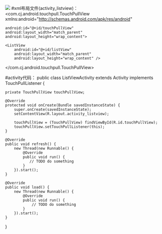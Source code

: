 ![](http://a4.qpic.cn/psb?/V10dK3v20JUav3/MJ09fEulJQ6q.SAnaNFctFCQSjXbOGIXBQDxDkMTjPo!/b/dG8BAAAAAAAA&ek=1&kp=1&pt=0&bo=4AFWA.ABVgMCCCw!&sce=0-12-12&rf=0-18)
#xml布局文件(activity_listview)：
  <com.cj.android.touchpull.TouchPullView xmlns:android="http://schemas.android.com/apk/res/android"
  
    android:id="@+id/touchPullView"
    android:layout_width="match_parent"
    android:layout_height="wrap_content">

    <ListView
        android:id="@+id/listView"
        android:layout_width="match_parent"
        android:layout_height="wrap_content" />
\</com.cj.android.touchpull.TouchPullView>



#activity代码：
public class ListViewActivity extends Activity implements TouchPullListener {

    private TouchPullView touchPullView;

    @Override
    protected void onCreate(Bundle savedInstanceState) {
        super.onCreate(savedInstanceState);
        setContentView(R.layout.activity_listview);
        
        touchPullView = (TouchPullView) findViewById(R.id.touchPullView);
        touchPullView.setTouchPullListener(this);
    }

    @Override
    public void refresh() {
        new Thread(new Runnable() {
            @Override
            public void run() {
               // TODO do something
            }
        }).start();
    }

    @Override
    public void load() {
        new Thread(new Runnable() {
            @Override
            public void run() {
                // TODO do something
            }
        }).start();
    }
  
}
